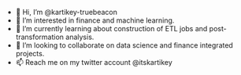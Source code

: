 - 👋 Hi, I’m @kartikey-truebeacon
- 👀 I’m interested in finance and machine learning.
- 🌱 I’m currently learning about construction of ETL jobs and post-transformation analysis. 
- 💞️ I’m looking to collaborate on data science and finance integrated projects.
- 📫 Reach me on my twitter account @itskartikey

<!---
kartikey-truebeacon/kartikey-truebeacon is a ✨ special ✨ repository because its `README.md` (this file) appears on your GitHub profile.
You can click the Preview link to take a look at your changes.
--->
